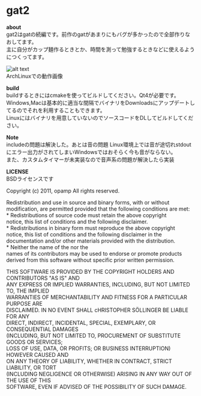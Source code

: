 gat2
====

**about**  
gat2はgatの続編です。前作のgatがあまりにもバグが多かったので全部作りなおしてます。  
主に自分がカップ麺作るときとか、時間を測って勉強するときなどに使えるようにつくってます。  


![alt text](http://dl.dropbox.com/u/23369413/pictures/gat2/png/gat.png)  
ArchLinuxでの動作画像


**build**  
buildするときにはcmakeを使ってビルドしてください。Qt4が必要です。  
Windows,Macは基本的に適当な間隔でバイナリをDownloadsにアップデートしてるのでそれを利用することもできます。  
Linuxにはバイナリを用意していないのでソースコードをDLしてビルドしてください。  

**Note**  
includeの問題は解決した。あとは音の問題 Linux環境上では音が途切れstdoutにエラー出力がされてしまいWindowsではおそらく今も音がならない。  
また、カスタムタイマーが未実装なので音声系の問題が解決したら実装

**LICENSE**  
BSDライセンスです


Copyright (c) 2011, opamp
All rights reserved.

Redistribution and use in source and binary forms, with or without  
modification, are permitted provided that the following conditions are met:  
    * Redistributions of source code must retain the above copyright  
      notice, this list of conditions and the following disclaimer.  
    * Redistributions in binary form must reproduce the above copyright  
      notice, this list of conditions and the following disclaimer in the  
      documentation and/or other materials provided with the distribution.  
    * Neither the name of the <organization> nor the  
      names of its contributors may be used to endorse or promote products  
      derived from this software without specific prior written permission.  
  
THIS SOFTWARE IS PROVIDED BY THE COPYRIGHT HOLDERS AND CONTRIBUTORS "AS IS" AND  
ANY EXPRESS OR IMPLIED WARRANTIES, INCLUDING, BUT NOT LIMITED TO, THE IMPLIED  
WARRANTIES OF MERCHANTABILITY AND FITNESS FOR A PARTICULAR PURPOSE ARE  
DISCLAIMED. IN NO EVENT SHALL cHRISTOPHER SÖLLINGER BE LIABLE FOR ANY  
DIRECT, INDIRECT, INCIDENTAL, SPECIAL, EXEMPLARY, OR CONSEQUENTIAL DAMAGES  
(INCLUDING, BUT NOT LIMITED TO, PROCUREMENT OF SUBSTITUTE GOODS OR SERVICES;  
LOSS OF USE, DATA, OR PROFITS; OR BUSINESS INTERRUPTION) HOWEVER CAUSED AND  
ON ANY THEORY OF LIABILITY, WHETHER IN CONTRACT, STRICT LIABILITY, OR TORT  
(INCLUDING NEGLIGENCE OR OTHERWISE) ARISING IN ANY WAY OUT OF THE USE OF THIS  
SOFTWARE, EVEN IF ADVISED OF THE POSSIBILITY OF SUCH DAMAGE.  
